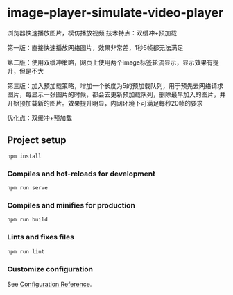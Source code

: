 # image-player-simulate-video-player

浏览器快速播放图片，模仿播放视频
技术特点：双缓冲+预加载

第一版：直接快速播放网络图片，效果非常差，1秒5帧都无法满足

第二版：使用双缓冲策略，网页上使用两个image标签轮流显示，显示效果有提升，但是不大

第三版：加入预加载策略，增加一个长度为5的预加载队列，用于预先去网络请求图片，每显示一张图片的时候，都会去更新预加载队列，删除最早加入的图片，并开始预加载新的图片。效果提升明显，内网环境下可满足每秒20帧的要求

优化点：双缓冲+预加载


## Project setup
```
npm install
```

### Compiles and hot-reloads for development
```
npm run serve
```

### Compiles and minifies for production
```
npm run build
```

### Lints and fixes files
```
npm run lint
```

### Customize configuration
See [Configuration Reference](https://cli.vuejs.org/config/).

